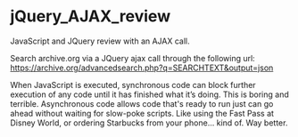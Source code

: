 # jQuery_AJAX_review

JavaScript and JQuery review with an AJAX call.

Search archive.org via a JQuery ajax call through the following url: 
https://archive.org/advancedsearch.php?q=SEARCHTEXT&output=json

When JavaScript is executed, synchronous code can block further execution of any code
until it has finished what it’s doing. This is boring and terrible. 
Asynchronous code allows code that's ready to run just can go ahead without waiting for slow-poke scripts. 
Like using the Fast Pass at Disney World, or ordering Starbucks from your phone... kind of. Way better.
